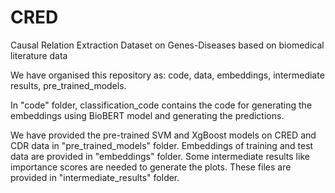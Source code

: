 # CRED
Causal Relation Extraction Dataset on Genes-Diseases based on biomedical literature data

We have organised this repository as: code, data, embeddings, intermediate results, pre_trained_models.

In "code" folder, 
classification_code contains the code for generating the embeddings using BioBERT model and generating the predictions.
 
We have provided the pre-trained SVM and XgBoost models on CRED and CDR data in "pre_trained_models" folder.
Embeddings of training and test data are provided in "embeddings" folder.
Some intermediate results like importance scores are needed to generate the plots. These files are provided in "intermediate_results" folder.
